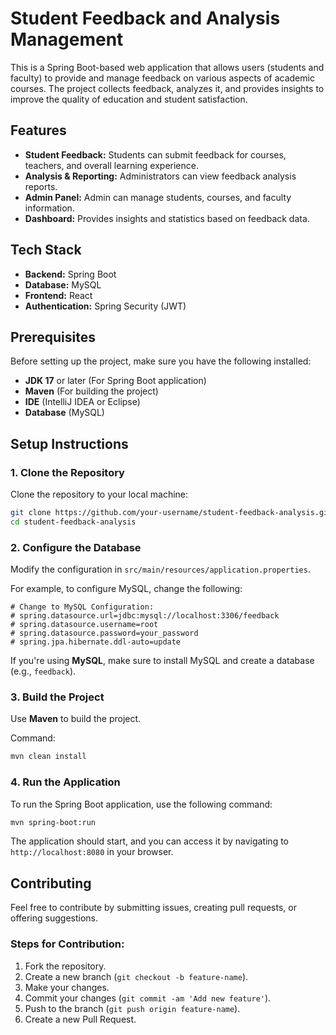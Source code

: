 # Student Feedback and Analysis Management

This is a Spring Boot-based web application that allows users (students and faculty) to provide and manage feedback on various aspects of academic courses. The project collects feedback, analyzes it, and provides insights to improve the quality of education and student satisfaction.

## Features
- **Student Feedback:** Students can submit feedback for courses, teachers, and overall learning experience.
- **Analysis & Reporting:** Administrators can view feedback analysis reports.
- **Admin Panel:** Admin can manage students, courses, and faculty information.
- **Dashboard:** Provides insights and statistics based on feedback data.

## Tech Stack
- **Backend:** Spring Boot
- **Database:** MySQL 
- **Frontend:** React 
- **Authentication:** Spring Security (JWT)

## Prerequisites

Before setting up the project, make sure you have the following installed:
- **JDK 17** or later (For Spring Boot application)
- **Maven** (For building the project)
- **IDE** (IntelliJ IDEA or Eclipse)
- **Database** (MySQL)

## Setup Instructions

### 1. Clone the Repository

Clone the repository to your local machine:

```bash
git clone https://github.com/your-username/student-feedback-analysis.git
cd student-feedback-analysis
```

### 2. Configure the Database

Modify the configuration in `src/main/resources/application.properties`.

For example, to configure MySQL, change the following:

```properties
# Change to MySQL Configuration:
# spring.datasource.url=jdbc:mysql://localhost:3306/feedback
# spring.datasource.username=root
# spring.datasource.password=your_password
# spring.jpa.hibernate.ddl-auto=update
```

If you're using **MySQL**, make sure to install MySQL and create a database (e.g., `feedback`).

### 3. Build the Project

Use **Maven** to build the project.

Command:

```bash
mvn clean install
```

### 4. Run the Application

To run the Spring Boot application, use the following command:

```bash
mvn spring-boot:run
```

The application should start, and you can access it by navigating to `http://localhost:8080` in your browser.


## Contributing

Feel free to contribute by submitting issues, creating pull requests, or offering suggestions.

### Steps for Contribution:
1. Fork the repository.
2. Create a new branch (`git checkout -b feature-name`).
3. Make your changes.
4. Commit your changes (`git commit -am 'Add new feature'`).
5. Push to the branch (`git push origin feature-name`).
6. Create a new Pull Request.

